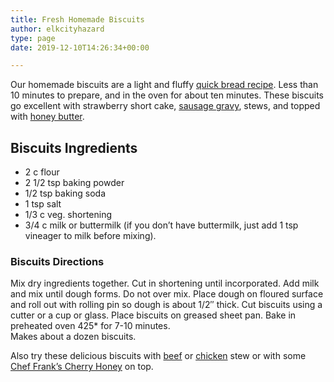 ```yaml
---
title: Fresh Homemade Biscuits
author: elkcityhazard
type: page
date: 2019-12-10T14:26:34+00:00

---
```

Our homemade biscuits are a light and fluffy [quick bread recipe][1]. Less than 10 minutes to prepare, and in the oven for about ten minutes. These biscuits go excellent with strawberry short cake, [sausage gravy][2], stews, and topped with [honey butter][3].

## Biscuits Ingredients

  * 2 c flour
  * 2 1/2 tsp baking powder
  * 1/2 tsp baking soda
  * 1 tsp salt
  * 1/3 c veg. shortening
  * 3/4 c milk or buttermilk (if you don&#8217;t have buttermilk, just add 1 tsp vineager to milk before mixing).

### Biscuits Directions

Mix dry ingredients together. Cut in shortening until incorporated. Add milk and mix until dough forms. Do not over mix. Place dough on floured surface and roll out with rolling pin so dough is about 1/2&#8243; thick. Cut biscuits using a cutter or a cup or glass. Place biscuits on greased sheet pan. Bake in preheated oven 425* for 7-10 minutes.  
Makes about a dozen biscuits.

Also try these delicious biscuits with [beef][4] or [chicken][5] stew or with some [Chef Frank&#8217;s Cherry Honey][6] on top.

 [1]: /wordpress/easy-bread-recipes/
 [2]: /wordpress/easy-breakfast-recipes/sausage-gravy-for-biscuits/
 [3]: /wordpress/shop/
 [4]: /wordpress/homemade-soups/beef-noodle-soup-recipe/
 [5]: /wordpress/homemade-soups/homemade-chicken-noodle-soup-recipe/
 [6]: /wordpress/chef-franks-seasoning-recipes/